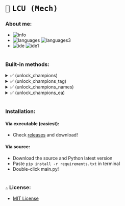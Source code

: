 # `🦕` `LCU (Mech)`

### About me:
- ![info](https://img.shields.io/static/v1?logo=discord&label=&message=Balaclava%231912&color=00d26a&logoColor=white&style=flat)
- ![languages](https://img.shields.io/static/v1?logo=Python&label=&message=Python%203.10.5&color=00d26a&logoColor=white&style=flat)
![languages3](https://img.shields.io/static/v1?label=&message=Requests&color=00d26a&logoColor=white&style=flat)
- ![ide](https://img.shields.io/static/v1?logo=Visual%20Studio%20Code&label=&message=Visual%20Studio%20Code&color=00d26a&logoColor=white&style=flat)
![ide1](https://img.shields.io/static/v1?logo=Github&label=&message=License%20Apache%202.0&color=00d26a&logoColor=white&style=flat)

#

### Built-in methods:

<details>
  <summary>✅ (unlock_champions) </summary>

  ```python
    def unlock_champions(self, champions: list) -> list:
        """Compra uma lista de campeões.

        Utiliza as requisições necessárias pra comprar
        algum campeão e executa essa tarefa pra todos
        os campeões da lista.

        Também é feita uma verificação de essência azul,
        evitando assim, que o código tente comprar um
        campeão sem a quantidade de essência necessária.

        Parâmetros:
            champions: lista com os campeões: get_champions()

        Retorna:
            list: campeões que foram comprados.
        """
        return [self.unlock_champion(champion) for champion in champions if self.get_wallet()["ip"] >= champion["ipCost"]]
  ```

</details>

<details>
  <summary>✅ (unlock_champions_tag) </summary>

  ```python
    def unlock_champions_tag(self, tag: str) -> list:
        """Compra os campeões que contém x tag.

        Para mais informações, consulte a documentação
        do método unlock_champions() da classe.

        Todas as tags possíveis no momento: [
            'ranged',
            '<<tag>>',
            'marksmen',
            'melee',
            'pusher',
            'requirement_owned',
            'void',
            'marksman',
            'support',
            'Zaun',
            'mage',
            'recommended',
            'carry',
            'fighter',
            'jungler',
            'stealth',
            'assassin',
            'tank'
        ]

        Parâmetros:
            tag: tag que deseja buscar os campeões.

        Retorna:
            list: campeões que foram comprados.
        """
        return self.unlock_champions([champion for champion in self.get_champions() if tag in champion["tags"]])
  ```

</details>

<details>
  <summary>✅ (unlock_champions_names) </summary>

  ```python
    def unlock_champions_names(self, names: list) -> list:
        """Compra os campeões que correspondem à lista de nomes.

        Para mais informações, consulte a documentação
        do método unlock_champions() da classe.

        Parâmetros:
            names: lista com os nomes dos campeões.

        Retorna:
            list: campeões que foram comprados.
        """
        return self.unlock_champions([champion for name in names for champion in self.get_champions() if champion["name"] == name])
  ```

</details>

<details>
  <summary>✅ (unlock_champions_ea) </summary>

  ```python
    def unlock_champions_ea(self, ea_cost: int) -> list:
        """Compra os campeões que custam x essência azul.

        Para mais informações, consulte a documentação
        do método unlock_champions() da classe.

        Parâmetros:
            ea_cost: quantidade de essência azul.

        Retorna:
            list: campeões que foram comprados.
        """
        return self.unlock_champions([champion for champion in self.get_champions() if champion["ipCost"] == ea_cost])
  ```

</details>

#

### Installation:
#### Via executable (easiest):
- Check [releases](https://github.com/balasclava/lcu-mech/releases) and download!

#### Via source:
- Download the source and Python latest version
- Paste `pip install -r requirements.txt` in terminal
- Double-click main.py!

# 

### `⚠️` License:
- [MIT License](https://choosealicense.com/licenses/mit/)
